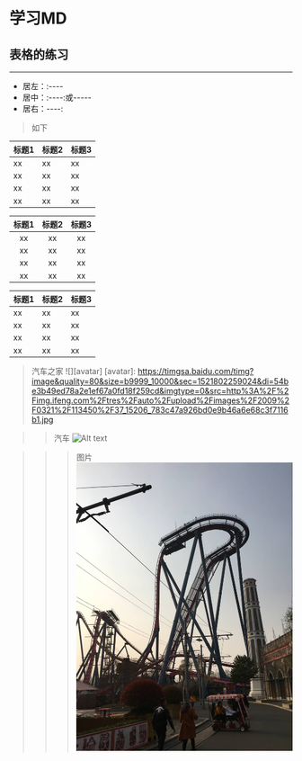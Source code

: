 #  学习MD

## 表格的练习
***
+ 居左：:----
+ 居中：:----:或-----
+ 居右：----:

>如下

|标题1|标题2|标题3|
|:---|:---|:---|
|xx|xx|xx|
|xx|xx|xx|
|xx|xx|xx|
|xx|xx|xx|

|标题1|标题2|标题3|
|:---:|:---:|:---:|
|xx|xx|xx|
|xx|xx|xx|
|xx|xx|xx|
|xx|xx|xx|

|标题1|标题2|标题3|
|---|---|---|
|xx|xx|xx|
|xx|xx|xx|
|xx|xx|xx|
|xx|xx|xx|

>汽车之家
![][avatar]
[avatar]: https://timgsa.baidu.com/timg?image&quality=80&size=b9999_10000&sec=1521802259024&di=54be3b49ed78a2e1ef67a0fd18f259cd&imgtype=0&src=http%3A%2F%2Fimg.ifeng.com%2Ftres%2Fauto%2Fupload%2Fimages%2F2009%2F0321%2F113450%2F37_15206_783c47a926bd0e9b46a6e68c3f7116b1.jpg

>>汽车
![Alt text](https://timgsa.baidu.com/timg?image&quality=80&size=b9999_10000&sec=1521802414333&di=e3878135e6d072fde95d1bddb389303f&imgtype=0&src=http%3A%2F%2Fpic1.win4000.com%2Fwallpaper%2Fd%2F5603a9b443c43.jpg)

>>>图片
![Alt text](/img/pic.jpg)
